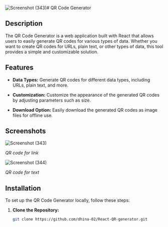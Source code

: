 ![Screenshot (343)](https://github.com/dhina-02/React-QR-generator/assets/141801163/2e56562b-635e-492b-89b7-429d8b212f73)# QR Code Generator

## Description

The QR Code Generator is a web application built with React that allows users to easily generate QR codes for various types of data. Whether you want to create QR codes for URLs, plain text, or other types of data, this tool provides a simple and customizable solution.

## Features

- **Data Types:** Generate QR codes for different data types, including URLs, plain text, and more.

- **Customization:** Customize the appearance of the generated QR codes by adjusting parameters such as size.

- **Download Option:** Easily download the generated QR codes as image files for offline use.

## Screenshots

![Screenshot (343)](https://github.com/dhina-02/React-QR-generator/assets/141801163/5b416bc9-b803-415d-9683-2d63b85c5680)

*QR code for link*

![Screenshot (344)](https://github.com/dhina-02/React-QR-generator/assets/141801163/e20163ae-e084-425c-9e39-fe4edbdad83f)

*QR code for text*

## Installation

To set up the QR Code Generator locally, follow these steps:

1. **Clone the Repository:**
   ```bash
   git clone https://github.com/dhina-02/React-QR-generator.git
